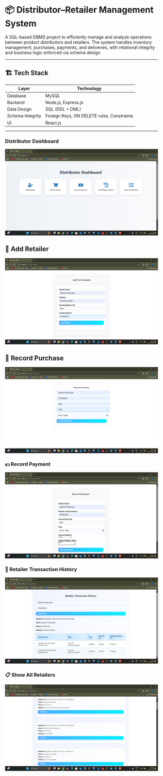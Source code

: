 # 📦 Distributor–Retailer Management System

A SQL-based DBMS project to efficiently manage and analyze operations between product distributors and retailers. The system handles inventory management, purchases, payments, and deliveries, with relational integrity and business logic enforced via schema design.

---
## 🏗️ Tech Stack

| Layer             | Technology               |
|------------------|--------------------------|
| Database          | MySQL                    |
| Backend           | Node.js, Express.js      |
| Data Design       | SQL (DDL + DML)          |
| Schema Integrity  | Foreign Keys, ON DELETE rules, Constraints |
| UI     | React.js                 |
---


### Distributor Dashboard

![Distributor Dashboard](UI_images/Distributor_Dashboard.png)
## 🧾 Add Retailer 

![Add Retailer](UI_images/AddRetailer.png)
## 🛒 Record Purchase 

![Record Purchase](UI_images/RecordPurchase.png)
### 💵 Record Payment

![Record Payment](UI_images/RecordPayment.png)
### 📜 Retailer Transaction History 

![Retailer Transaction History](UI_images/ReatailerTransactionHistory.png)
### 📋 Show All Retailers 

![Show All Retailers](UI_images/ShowAllRetailers.png)




